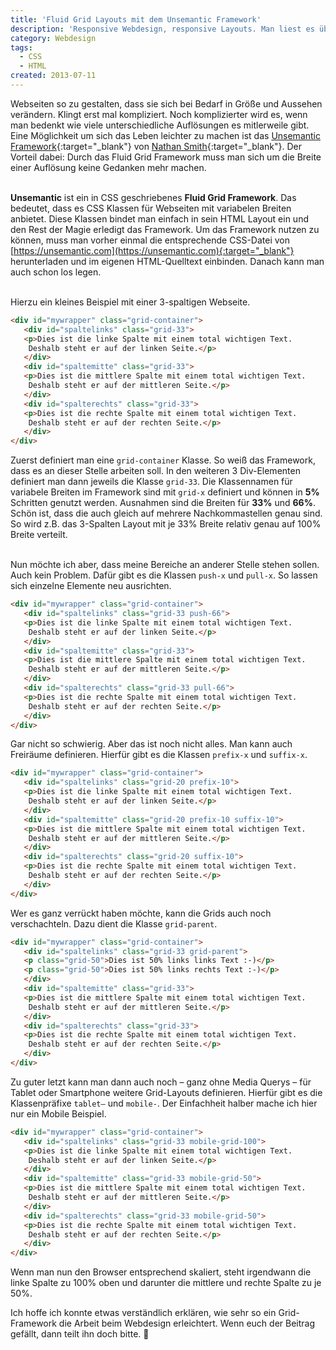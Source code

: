 ```yaml
---
title: 'Fluid Grid Layouts mit dem Unsemantic Framework'
description: 'Responsive Webdesign, responsive Layouts. Man liest es überall und für den modernen Webdesigner wird es auch immer wichtiger. Ein tolles Hilfsmittel für Responsive Webdesign sind Grid Layouts mit dem Unsemantic Grid Framework'
category: Webdesign
tags:
  - CSS
  - HTML
created: 2013-07-11
---
```

Webseiten so zu gestalten, dass sie sich bei Bedarf in Größe und Aussehen verändern. Klingt erst mal kompliziert. Noch komplizierter wird es, wenn man bedenkt wie viele unterschiedliche Auflösungen es mitlerweile gibt. Eine Möglichkeit um sich das Leben leichter zu machen ist das [Unsemantic Framework](https://unsemantic.com){:target="_blank"} von [Nathan Smith](https://sonspring.com){:target="_blank"}. Der Vorteil dabei: Durch das Fluid Grid Framework muss man sich um die Breite einer Auflösung keine Gedanken mehr machen.
<br/><br/>

**Unsemantic** ist ein in CSS geschriebenes **Fluid Grid Framework**. Das bedeutet, dass es CSS Klassen für Webseiten mit variabelen Breiten anbietet. Diese Klassen bindet man einfach in sein HTML Layout ein und den Rest der Magie erledigt das Framework. Um das Framework nutzen zu können, muss man vorher einmal die entsprechende CSS-Datei von [https://unsemantic.com](https://unsemantic.com){:target="_blank"} herunterladen und im eigenen HTML-Quelltext einbinden. Danach kann man auch schon los legen.
<br/><br/>

Hierzu ein kleines Beispiel mit einer 3-spaltigen Webseite. 

```html
<div id="mywrapper" class="grid-container">
   <div id="spaltelinks" class="grid-33">
   <p>Dies ist die linke Spalte mit einem total wichtigen Text.
    Deshalb steht er auf der linken Seite.</p>
   </div>
   <div id="spaltemitte" class="grid-33">
   <p>Dies ist die mittlere Spalte mit einem total wichtigen Text.
    Deshalb steht er auf der mittleren Seite.</p>
   </div>
   <div id="spalterechts" class="grid-33">
   <p>Dies ist die rechte Spalte mit einem total wichtigen Text.
    Deshalb steht er auf der rechten Seite.</p>
   </div>
</div>
```

Zuerst definiert man eine `grid-container` Klasse. So weiß das Framework, dass es an dieser Stelle arbeiten soll. In den weiteren 3 Div-Elementen definiert man dann jeweils die Klasse `grid-33`. Die Klassennamen für variabele Breiten im Framework sind mit `grid-x` definiert und können in **5%** Schritten genutzt werden. Ausnahmen sind die Breiten für **33%** und **66%**. Schön ist, dass die auch gleich auf mehrere Nachkommastellen genau sind. So wird z.B. das 3-Spalten Layout mit je 33% Breite relativ genau auf 100% Breite verteilt.
<br/><br/>

Nun möchte ich aber, dass meine Bereiche an anderer Stelle stehen sollen. Auch kein Problem. Dafür gibt es die Klassen `push-x` und `pull-x`. So lassen sich einzelne Elemente neu ausrichten.

```html
<div id="mywrapper" class="grid-container">
   <div id="spaltelinks" class="grid-33 push-66">
   <p>Dies ist die linke Spalte mit einem total wichtigen Text.
    Deshalb steht er auf der linken Seite.</p>
   </div>
   <div id="spaltemitte" class="grid-33">
   <p>Dies ist die mittlere Spalte mit einem total wichtigen Text.
    Deshalb steht er auf der mittleren Seite.</p>
   </div>
   <div id="spalterechts" class="grid-33 pull-66">
   <p>Dies ist die rechte Spalte mit einem total wichtigen Text.
    Deshalb steht er auf der rechten Seite.</p>
   </div>
</div>
``` 

Gar nicht so schwierig. Aber das ist noch nicht alles. Man kann auch Freiräume definieren. Hierfür gibt es die Klassen `prefix-x` und `suffix-x`.

```html
<div id="mywrapper" class="grid-container">
   <div id="spaltelinks" class="grid-20 prefix-10">
   <p>Dies ist die linke Spalte mit einem total wichtigen Text.
    Deshalb steht er auf der linken Seite.</p>
   </div>
   <div id="spaltemitte" class="grid-20 prefix-10 suffix-10">
   <p>Dies ist die mittlere Spalte mit einem total wichtigen Text.
    Deshalb steht er auf der mittleren Seite.</p>
   </div>
   <div id="spalterechts" class="grid-20 suffix-10">
   <p>Dies ist die rechte Spalte mit einem total wichtigen Text.
    Deshalb steht er auf der rechten Seite.</p>
   </div>
</div>
```

Wer es ganz verrückt haben möchte, kann die Grids auch noch verschachteln. Dazu dient die Klasse `grid-parent`.

```html
<div id="mywrapper" class="grid-container">
   <div id="spaltelinks" class="grid-33 grid-parent">
   <p class="grid-50">Dies ist 50% links links Text :-)</p>
   <p class="grid-50">Dies ist 50% links rechts Text :-)</p>
   </div>
   <div id="spaltemitte" class="grid-33">
   <p>Dies ist die mittlere Spalte mit einem total wichtigen Text.
    Deshalb steht er auf der mittleren Seite.</p>
   </div>
   <div id="spalterechts" class="grid-33">
   <p>Dies ist die rechte Spalte mit einem total wichtigen Text.
    Deshalb steht er auf der rechten Seite.</p>
   </div>
</div>
```

Zu guter letzt kann man dann auch noch – ganz ohne Media Querys – für Tablet oder Smartphone weitere Grid-Layouts definieren. Hierfür gibt es die Klassenpräfixe `tablet–` und `mobile-`. Der Einfachheit halber mache ich hier nur ein Mobile Beispiel.

```html
<div id="mywrapper" class="grid-container">
   <div id="spaltelinks" class="grid-33 mobile-grid-100">
   <p>Dies ist die linke Spalte mit einem total wichtigen Text.
    Deshalb steht er auf der linken Seite.</p>
   </div>
   <div id="spaltemitte" class="grid-33 mobile-grid-50">
   <p>Dies ist die mittlere Spalte mit einem total wichtigen Text.
    Deshalb steht er auf der mittleren Seite.</p>
   </div>
   <div id="spalterechts" class="grid-33 mobile-grid-50">
   <p>Dies ist die rechte Spalte mit einem total wichtigen Text.
    Deshalb steht er auf der rechten Seite.</p>
   </div>
</div>
```

Wenn man nun den Browser entsprechend skaliert, steht irgendwann die linke Spalte zu 100% oben und darunter die mittlere und rechte Spalte zu je 50%.

Ich hoffe ich konnte etwas verständlich erklären, wie sehr so ein Grid-Framework die Arbeit beim Webdesign erleichtert. Wenn euch der Beitrag gefällt, dann teilt ihn doch bitte. 🙂
